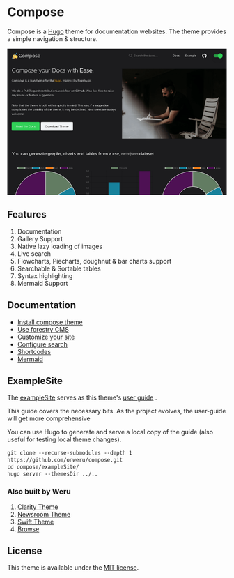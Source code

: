 # Compose

Compose is a [Hugo](https://gohugo.io/) theme for documentation websites. The theme provides a simple navigation & structure.

![Hugo Compose Theme](https://github.com/onweru/compose/blob/master/images/tn.png)

## Features

1. Documentation
2. Gallery Support
3. Native lazy loading of images
4. Live search
5. Flowcharts, Piecharts, doughnut & bar charts support
6. Searchable & Sortable tables
7. Syntax highlighting
8. Mermaid Support

## Documentation

- [Install compose theme](https://docs.neuralvibes.com/docs/compose/install-theme/)
- [Use forestry CMS](https://docs.neuralvibes.com/docs/compose/use-forestry-cms/)
- [Customize your site](https://docs.neuralvibes.com/docs/compose/customize/)
- [Configure search](https://docs.neuralvibes.com/docs/compose/search/)
- [Shortcodes](https://docs.neuralvibes.com/docs/compose/shortcodes/)
- [Mermaid](https://docs.neuralvibes.com/docs/compose/mermaid/)

## ExampleSite

The [exampleSite](https://github.com/onweru/compose/tree/master/exampleSite) serves as this theme's [user guide](https://docs.neuralvibes.com/docs/compose/install-theme/) .

This guide covers the necessary bits. As the project evolves, the user-guide will get more comprehensive

You can use Hugo to generate and serve a local copy of the guide (also useful for testing local theme changes).

```
git clone --recurse-submodules --depth 1 https://github.com/onweru/compose.git
cd compose/exampleSite/
hugo server --themesDir ../..
```

### Also built by Weru

1. [Clarity Theme](https://github.com/chipzoller/hugo-clarity)
2. [Newsroom Theme](https://github.com/onweru/newsroom)
3. [Swift Theme](https://github.com/onweru/hugo-swift-theme)
4. [Browse](https://github.com/onweru/browse)

## License

This theme is available under the [MIT license](https://github.com/onweru/compose/blob/master/LICENSE).
